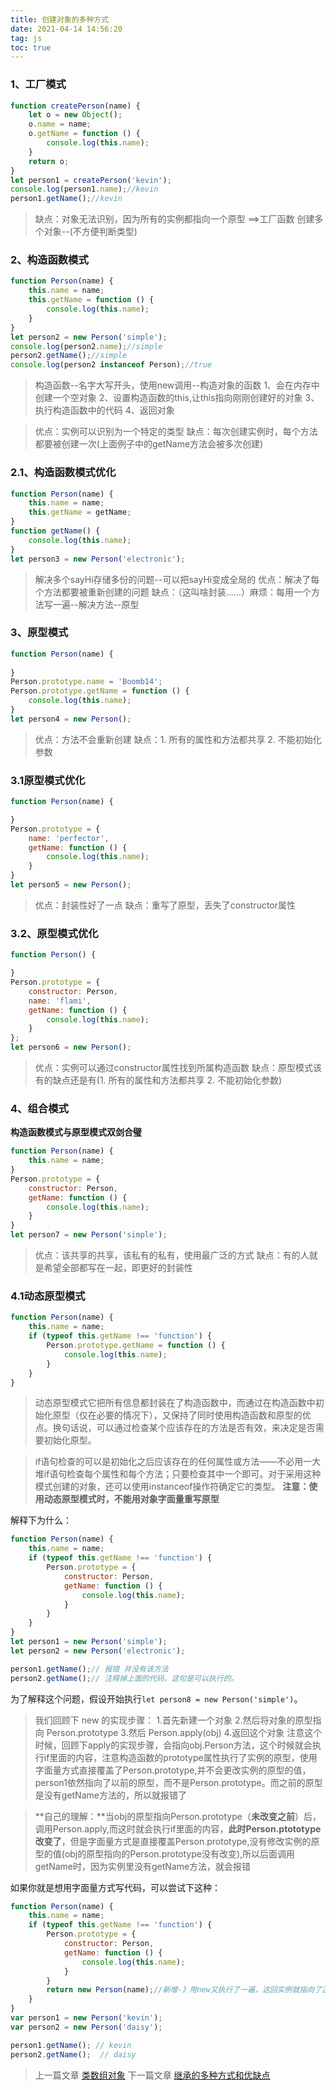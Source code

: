 ```yaml
---
title: 创建对象的多种方式
date: 2021-04-14 14:56:20
tag: js
toc: true
---
```


### 1、工厂模式
```js
function createPerson(name) {
    let o = new Object();
    o.name = name;
    o.getName = function () {
        console.log(this.name);
    }
    return o;
}
let person1 = createPerson('kevin');
console.log(person1.name);//kevin
person1.getName();//kevin
```
>缺点：对象无法识别，因为所有的实例都指向一个原型 ==>工厂函数 创建多个对象--(不方便判断类型)

### 2、构造函数模式
```js
function Person(name) {
    this.name = name;
    this.getName = function () {
        console.log(this.name);
    }
}
let person2 = new Person('simple');
console.log(person2.name);//simple
person2.getName();//simple
console.log(person2 instanceof Person);//true
```
>构造函数--名字大写开头，使用new调用--构造对象的函数
>1、会在内存中创建一个空对象
>2、设置构造函数的this,让this指向刚刚创建好的对象
>3、执行构造函数中的代码
>4、返回对象

>优点：实例可以识别为一个特定的类型
>缺点：每次创建实例时，每个方法都要被创建一次(上面例子中的getName方法会被多次创建)

### 2.1、构造函数模式优化
```js
function Person(name) {
    this.name = name;
    this.getName = getName;
}
function getName() {
    console.log(this.name);
}
let person3 = new Person('electronic');
```
>解决多个sayHi存储多份的问题--可以把sayHi变成全局的
>优点：解决了每个方法都要被重新创建的问题
>缺点：（这叫啥封装……）麻烦：每用一个方法写一遍--解决方法--原型

### 3、原型模式
```js
function Person(name) {
    
}
Person.prototype.name = 'Boomb14';
Person.prototype.getName = function () {
    console.log(this.name);
}
let person4 = new Person();
```
>优点：方法不会重新创建
>缺点：1. 所有的属性和方法都共享 2. 不能初始化参数

### 3.1原型模式优化
```js
function Person(name) {

}
Person.prototype = {
    name: 'perfector',
    getName: function () {
        console.log(this.name);
    }
}
let person5 = new Person();
```
>优点：封装性好了一点
>缺点：重写了原型，丢失了constructor属性

### 3.2、原型模式优化
```js
function Person() {

}
Person.prototype = {
    constructor: Person,
    name: 'flami',
    getName: function () {
        console.log(this.name);
    }
};
let person6 = new Person();
```
>优点：实例可以通过constructor属性找到所属构造函数
>缺点：原型模式该有的缺点还是有(1. 所有的属性和方法都共享 2. 不能初始化参数)

### 4、组合模式
**构造函数模式与原型模式双剑合璧**
```js
function Person(name) {
    this.name = name;
}
Person.prototype = {
    constructor: Person,
    getName: function () {
        console.log(this.name);
    }
}
let person7 = new Person('simple');
```
>优点：该共享的共享，该私有的私有，使用最广泛的方式
>缺点：有的人就是希望全部都写在一起，即更好的封装性

### 4.1动态原型模式
```js
function Person(name) {
    this.name = name;
    if (typeof this.getName !== 'function') {
        Person.prototype.getName = function () {
            console.log(this.name);
        }
    }
}
```
>动态原型模式它把所有信息都封装在了构造函数中，而通过在构造函数中初始化原型（仅在必要的情况下），又保持了同时使用构造函数和原型的优点。换句话说，可以通过检查某个应该存在的方法是否有效，来决定是否需要初始化原型。

>if语句检查的可以是初始化之后应该存在的任何属性或方法——不必用一大堆if语句检查每个属性和每个方法；只要检查其中一个即可。对于采用这种模式创建的对象，还可以使用instanceof操作符确定它的类型。
>**注意：使用动态原型模式时，不能用对象字面量重写原型**

解释下为什么：
```js
function Person(name) {
    this.name = name;
    if (typeof this.getName !== 'function') {
        Person.prototype = {
            constructor: Person,
            getName: function () {
                console.log(this.name);
            }
        }
    }
}
let person1 = new Person('simple');
let person2 = new Person('electronic');

person1.getName();// 报错 并没有该方法
person2.getName();// 注释掉上面的代码，这句是可以执行的。
```
为了解释这个问题，假设开始执行`let person8 = new Person('simple')`。
>我们回顾下 new 的实现步骤：
>1.首先新建一个对象
>2.然后将对象的原型指向 Person.prototype
>3.然后 Person.apply(obj)
>4.返回这个对象
>注意这个时候，回顾下apply的实现步骤，会指向obj.Person方法，这个时候就会执行if里面的内容，注意构造函数的prototype属性执行了实例的原型，使用字面量方式直接覆盖了Person.prototype,并不会更改实例的原型的值，person1依然指向了以前的原型，而不是Person.prototype。而之前的原型是没有getName方法的，所以就报错了

>**自己的理解：**当obj的原型指向Person.prototype（**未改变之前**）后，调用Person.apply,而这时就会执行if里面的内容，**此时Person.ptototype改变了**，但是字面量方式是直接覆盖Person.prototype,没有修改实例的原型的值(obj的原型指向的Person.prototype没有改变),所以后面调用getName时，因为实例里没有getName方法，就会报错

如果你就是想用字面量方式写代码，可以尝试下这种：
```js
function Person(name) {
    this.name = name;
    if (typeof this.getName !== 'function') {
        Person.prototype = {
            constructor: Person,
            getName: function () {
                console.log(this.name);
            }
        }
        return new Person(name);//新增-》用new又执行了一遍，这回实例就指向了正确的原型
    }
}
var person1 = new Person('kevin');
var person2 = new Person('daisy');

person1.getName(); // kevin
person2.getName();  // daisy
```

>上一篇文章 [类数组对象](/All/js/deepStudy/thirteen "类数组对象")
>下一篇文章 [继承的多种方式和优缺点](/All/js/deepStudy/fifteen "继承的多种方式和优缺点")